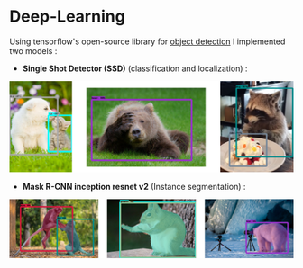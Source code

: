 # Deep-Learning

Using tensorflow's open-source library for [object detection](https://github.com/tensorflow/models/blob/master/research/object_detection/g3doc/detection_model_zoo.md) I implemented two models :

- **Single Shot Detector (SSD)** (classification and localization) :

![alt text](https://github.com/Daniboy370/Deep-Learning/blob/master/Side-Projects/SSD_object_detection/Images/classified_objects.png)

- **Mask R-CNN inception resnet v2** (Instance segmentation) :

![alt text](https://github.com/Daniboy370/Deep-Learning/blob/master/Side-Projects/SSD_object_detection/Images/instance_segmentation.png)

